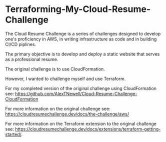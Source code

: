 # Terraforming-My-Cloud-Resume-Challenge

The Cloud Resume Challenge is a series of challenges designed to develop one's proficiency in AWS, in  writing infrastructure as code and in building CI/CD piplines.

The primary objective is to develop and deploy a static website that serves as a professional resume.

The original challenge is to use CloudFormation.

However, I wanted to challenge myself and use Terraform.

For my completed version of the original challenge using CloudFormation see: 
https://github.com/AlexTNewell/Cloud-Resume-Challenge-CloudFormation

For more information on the original challenge see:
https://cloudresumechallenge.dev/docs/the-challenge/aws/

For more information on the Terraform extension to the original challenge see:
https://cloudresumechallenge.dev/docs/extensions/terraform-getting-started/.
